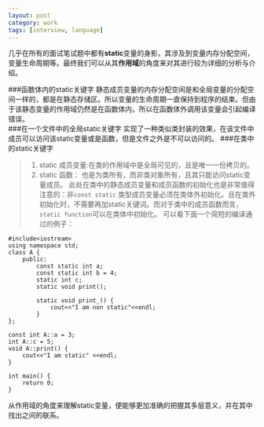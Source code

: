 ```yaml
---
layout: post
category: work
tags: [interview, language]
---
```


几乎在所有的面试笔试题中都有**static**变量的身影，其涉及到变量内存分配空间，变量生命周期等。最终我们可以从其**作用域**的角度来对其进行较为详细的分析与介绍。

<!--more-->

###函数体内的static关键字
静态成员变量的内存分配空间是和全局变量的分配空间一样的，都是在静态存储区。所以变量的生命周期一直保持到程序的结束。但由于该静态变量的作用域仍然是在函数体内，所以在函数体外调用该变量会引起编译错误。  
###在一个文件中的全局static关键字
实现了一种类似类封装的效果，在该文件中成员可以访问该static变量或是函数，但是文件之外是不可以访问的。
###在类中的static关键字
> 1. static 成员变量:在类的作用域中是全局可见的，且是唯一一份拷贝的。
> 2. static 函数： 也是为类所有，而非类对象所有，且其只能访问static变量成员。
> 此处在类中的静态成员变量和成员函数的初始化也是非常值得注意的：非`const static` 类型成员变量必须在类体外初始化。且在类外初始化时，不需要再加static关键词。而对于类中的成员函数而言，`static function`可以在类体中初始化。   可以看下面一个简短的编译通过的例子：


    #include<iostream>
    using namespace std;
    class A {
        public:
            const static int a;
            const static int b = 4;
            static int c;
            static void print();

            static void print_() {
                cout<<"I am non static"<<endl;
            }
    };

    const int A::a = 3;
    int A::c = 5;
    void A::print() {
        cout<<"I am static" <<endl;
    }

    int main() {
        return 0;
    }

从作用域的角度来理解static变量，便能够更加准确的把握其多层意义，并在其中找出之间的联系。

